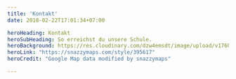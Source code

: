 ```yaml
---
title: 'Kontakt'
date: 2018-02-22T17:01:34+07:00

heroHeading: Kontakt
heroSubHeading: So erreichst du unsere Schule.
heroBackground: https://res.cloudinary.com/dzw4emsdt/image/upload/v1760733672/website/snazzy_zyma8n_o91aj7.webp
heroLink: "https://snazzymaps.com/style/395617"
heroCredit: "Google Map data modified by snazzymaps"

---
```



